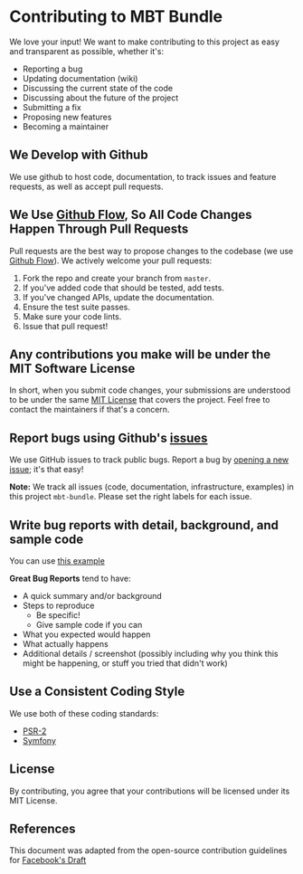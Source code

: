 # Contributing to MBT Bundle
We love your input! We want to make contributing to this project as easy and transparent as possible, whether it's:

- Reporting a bug
- Updating documentation (wiki)
- Discussing the current state of the code
- Discussing about the future of the project
- Submitting a fix
- Proposing new features
- Becoming a maintainer

## We Develop with Github
We use github to host code, documentation, to track issues and feature requests, as well as accept pull requests.

## We Use [Github Flow](https://guides.github.com/introduction/flow/index.html), So All Code Changes Happen Through Pull Requests
Pull requests are the best way to propose changes to the codebase (we use [Github Flow](https://guides.github.com/introduction/flow/index.html)). We actively welcome your pull requests:

1. Fork the repo and create your branch from `master`.
2. If you've added code that should be tested, add tests.
3. If you've changed APIs, update the documentation.
4. Ensure the test suite passes.
5. Make sure your code lints.
6. Issue that pull request!

## Any contributions you make will be under the MIT Software License
In short, when you submit code changes, your submissions are understood to be under the same [MIT License](http://choosealicense.com/licenses/mit/) that covers the project. Feel free to contact the maintainers if that's a concern.

## Report bugs using Github's [issues](https://github.com/tienvx/mbt-bundle/issues)
We use GitHub issues to track public bugs. Report a bug by [opening a new issue](https://github.com/tienvx/mbt-bundle/issues/new); it's that easy!

**Note:** We track all issues (code, documentation, infrastructure, examples) in this project `mbt-bundle`. Please set the right labels for each issue.

## Write bug reports with detail, background, and sample code
You can use [this example](https://gist.github.com/carlo/3402842)

**Great Bug Reports** tend to have:

- A quick summary and/or background
- Steps to reproduce
  - Be specific!
  - Give sample code if you can
- What you expected would happen
- What actually happens
- Additional details / screenshot (possibly including why you think this might be happening, or stuff you tried that didn't work)

## Use a Consistent Coding Style
We use both of these coding standards:

* [PSR-2](https://www.php-fig.org/psr/psr-2/)
* [Symfony](https://symfony.com/doc/current/contributing/code/standards.html)

## License
By contributing, you agree that your contributions will be licensed under its MIT License.

## References
This document was adapted from the open-source contribution guidelines for [Facebook's Draft](https://github.com/facebook/draft-js/blob/a9316a723f9e918afde44dea68b5f9f39b7d9b00/CONTRIBUTING.md)
